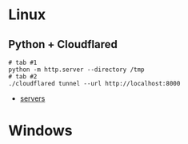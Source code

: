 # Linux
## Python + Cloudflared
```
# tab #1
python -m http.server --directory /tmp
# tab #2
./cloudflared tunnel --url http://localhost:8000
```
- [servers](/Tools/servers.md)
# Windows
